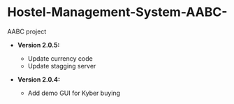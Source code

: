 # Hostel-Management-System-AABC-
AABC project 
  * **Version 2.0.5:**
    * Update currency code
    * Update stagging server

  * **Version 2.0.4:**
    * Add demo GUI for Kyber buying

